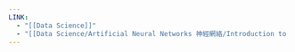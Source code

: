 ```yaml
---
LINK:
  - "[[Data Science]]"
  - "[[Data Science/Artificial Neural Networks 神經網絡/Introduction to ANNs]]"
---
```

